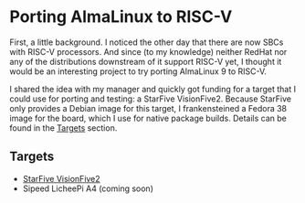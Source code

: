 # Porting AlmaLinux to RISC-V

First, a little background. I noticed the other day that there are now SBCs
with RISC-V processors. And since (to my knowledge) neither RedHat nor any
of the distributions downstream of it support RISC-V yet, I thought it would
be an interesting project to try porting AlmaLinux 9 to RISC-V.

I shared the idea with my manager and quickly got funding for a target that
I could use for porting and testing: a StarFive VisionFive2. Because StarFive
only provides a Debian image for this target, I frankensteined a Fedora 38
image for the board, which I use for native package builds. Details can be
found in the [Targets](#targets) section.

## Targets

* [StarFive VisionFive2](targets/visionfive2.md)
* Sipeed LicheePi A4 (coming soon)
